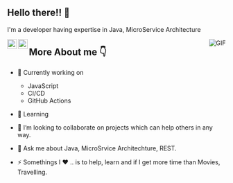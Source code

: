## Hello there!! 👋 

I'm a developer having expertise in Java, MicroService Architecture



<a href="https://twitter.com/agarwal_aries">
  <img align="left" alt="Akhilesh's Twitter" width="22px" src="https://cdn.jsdelivr.net/npm/simple-icons@v3/icons/twitter.svg" />
</a>
<a href="https://www.linkedin.com/in/akhilesh-agarwal-03435635/">
  <img align="left" alt="Akhilesh's Linkdein" width="22px" src="https://cdn.jsdelivr.net/npm/simple-icons@v3/icons/linkedin.svg" />
</a>

<img align="right" alt="GIF" src="https://media.giphy.com/media/mCRJDo24UvJMA/giphy.gif" />


## More About me 👇

- 🔭 Currently working on 
  - JavaScript
  - CI/CD
  - GitHub Actions
  
- 🌱 Learning 
- 👯 I’m looking to collaborate on projects which can help others in any way.
- 💬 Ask me about Java, MicroSrvice Architechture, REST.
- ⚡ Somethings I :heart: ..  is to help, learn and if I get more time than Movies, Travelling.

